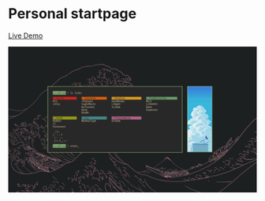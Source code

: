 # Personal startpage

[Live Demo](http://MarshDeer.github.io/startpage)

![Screenshot](screenshot.png)
